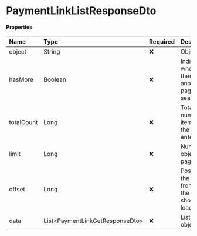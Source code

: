 # PaymentLinkListResponseDto

**Properties**

| Name       | Type                              | Required | Description                                                 |
| :--------- | :-------------------------------- | :------- | :---------------------------------------------------------- |
| object     | String                            | ❌       | Object type                                                 |
| hasMore    | Boolean                           | ❌       | Indicates whether there is another page to be searched      |
| totalCount | Long                              | ❌       | Total number of items for the filters entered               |
| limit      | Long                              | ❌       | Number of objects per page                                  |
| offset     | Long                              | ❌       | Position of the object from which the page should be loaded |
| data       | List\<PaymentLinkGetResponseDto\> | ❌       | List of objects                                             |

<!-- This file was generated by liblab | https://liblab.com/ -->
